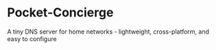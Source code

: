 # Pocket-Concierge
A tiny DNS server for home networks - lightweight, cross-platform, and easy to configure
